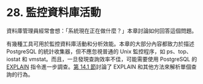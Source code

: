 # 28. 監控資料庫活動

資料庫管理員經常會想：「系統現在正在做什麼？」本章討論如何回答這個問題。

有幾種工具可用於監控資料庫活動和分析效能。本章的大部分內容都致力於描述 PostgreSQL 的統計收集器，但不應忽視普通的 Unix 監控程序，如 ps、top、iostat 和 vmstat。而且，一旦發現查詢效率不佳，可能需要使用 PostgreSQL 的 [EXPLAIN](../../reference/sql-commands/explain.md) 指令進一步調查。[第 14.1 節](../../the-sql-language/performance-tips/using-explain.md)討論了 EXPLAIN 和其他方法來解析單個查詢的行為。
